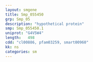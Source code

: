 ```yaml
---
layout: smgene
title: Smp_055450
grp: Smp_05
description: "hypothetical protein"
smp: Smp_055450.1
uniprot: "G4V5W4"
length:   498
cdd: "cl00886, pfam03259, smart00960"
kk: ns
categories: sm
---
```

